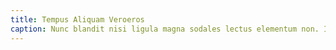 ```yaml
---
title: Tempus Aliquam Veroeros
caption: Nunc blandit nisi ligula magna sodales lectus elementum non. Integer id venenatis velit.
---
```


